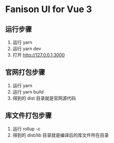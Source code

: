 # Fanison UI for Vue 3

## 运行步骤

1. 运行 yarn
2. 运行 yarn dev
3. 打开 http://127.0.0.1:3000

## 官网打包步骤

1. 运行 yarn
2. 运行 yarn build
3. 得到的 dist 目录就是官网源代码

## 库文件打包步骤

1. 运行 rollup -c
2. 得到的 dist/lib 目录就是编译后的库文件所在目录
